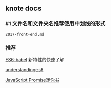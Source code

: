 ## knote docs

### #1 文件名和文件夹名推荐使用中划线的形式

`2017-front-end.md`

### 推荐

[ES6-babel](https://babeljs.io/learn-es2015/) 新特性的快速了解

[understandinges6](https://leanpub.com/understandinges6/read)

[JavaScript Promise迷你书](http://liubin.org/promises-book/)
